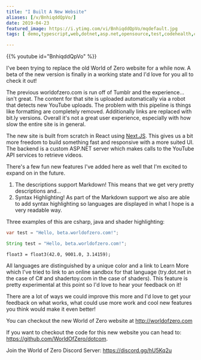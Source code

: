 ```yaml
---
title: "I Built A New Website"
aliases: [/v/BnhiqddQpVo/]
date: 2019-04-23
featured_image: https://i.ytimg.com/vi/BnhiqddQpVo/mqdefault.jpg
tags: [ demo,typescript,web,dotnet,asp.net,opensource,test,codehealth,containers ]

---
```


{{% youtube id="BnhiqddQpVo" %}}

I've been trying to replace the old World of Zero website for a while now. A beta of the new version is finally in a working state and I'd love for you all to check it out!

The previous worldofzero.com is run off of Tumblr and the experience... isn't great. The content for that site is uploaded automatically via a robot that detects new YouTube uploads. The problem with this pipeline is things like formatting are completely removed. Additionally links are replaced with bit.ly versions. Overall it's not a great user experience, especially with how slow the entire site is in general.

The new site is built from scratch in React using [Next.JS](https://nextjs.org/). This gives us a bit more freedom to build something fast and responsive with a more suited UI. The backend is a custom ASP.NET server which makes calls to the YouTube API services to retrieve videos.

There's a few fun new features I've added here as well that I'm excited to expand on in the future.

1. The descriptions support Markdown! This means that we get very pretty descriptions  and...
2. Syntax Highlighting! As part of the Markdown support we also are able to add syntax highlighting so languages are displayed in what I hope is a very readable way.

Three examples of this are csharp, java and shader highlighting:

```csharp
var test = "Hello, beta.worldofzero.com!";
```

```java
String test = "Hello, beta.worldofzero.com!";
```

```shader
float3 = float3(42.0, 9001.0, 3.14159);
```

All languages are distinguished by a unique color and a link to Learn More which I've tried to link to an online sandbox for that language (try.dot.net in the case of C# and shadertoy.com in the case of shaders). This feature is pretty experimental at this point so I'd love to hear your feedback on it!

There are a lot of ways we could improve this more and I'd love to get your feedback on what works, what could use more work and cool new features you think would make it even better!

You can checkout the new World of Zero website at http://worldofzero.com

If you want to checkout the code for this new website you can head to: https://github.com/WorldOfZero/dotcom.

Join the World of Zero Discord Server: https://discord.gg/hU5Kq2u